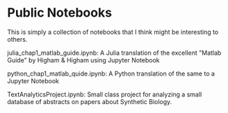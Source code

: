 # Public Notebooks

This is simply a collection of notebooks that I think might be interesting to
others. 

julia_chap1_matlab_guide.ipynb:  A Julia translation of the excellent "Matlab
                                 Guide" by Higham & Higham using Jupyter Notebook

python_chap1_matlab_quide.ipynb: A Python translation of the same to a Jupyter
                                 Notebook

TextAnalyticsProject.ipynb:  Small class project for analyzing a small database
                             of abstracts on papers about Synthetic Biology.

